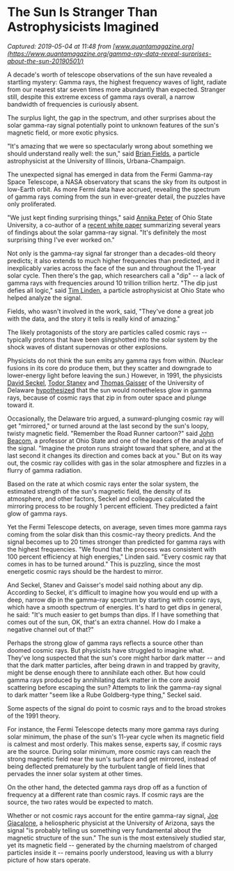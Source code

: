 # The Sun Is Stranger Than Astrophysicists Imagined

_Captured: 2019-05-04 at 11:48 from [www.quantamagazine.org](https://www.quantamagazine.org/gamma-ray-data-reveal-surprises-about-the-sun-20190501/)_

A decade's worth of telescope observations of the sun have revealed a startling mystery: Gamma rays, the highest frequency waves of light, radiate from our nearest star seven times more abundantly than expected. Stranger still, despite this extreme excess of gamma rays overall, a narrow bandwidth of frequencies is curiously absent.

The surplus light, the gap in the spectrum, and other surprises about the solar gamma-ray signal potentially point to unknown features of the sun's magnetic field, or more exotic physics.

"It's amazing that we were so spectacularly wrong about something we should understand really well: the sun," said [Brian Fields](https://astro.illinois.edu/directory/profile/bdfields), a particle astrophysicist at the University of Illinois, Urbana-Champaign.

The unexpected signal has emerged in data from the Fermi Gamma-ray Space Telescope, a NASA observatory that scans the sky from its outpost in low-Earth orbit. As more Fermi data have accrued, revealing the spectrum of gamma rays coming from the sun in ever-greater detail, the puzzles have only proliferated.

"We just kept finding surprising things," said [Annika Peter](https://astronomy.osu.edu/people/peter.33) of Ohio State University, a co-author of a [recent white paper](https://arxiv.org/abs/1903.06349) summarizing several years of findings about the solar gamma-ray signal. "It's definitely the most surprising thing I've ever worked on."

Not only is the gamma-ray signal far stronger than a decades-old theory predicts; it also extends to much higher frequencies than predicted, and it inexplicably varies across the face of the sun and throughout the 11-year solar cycle. Then there's the gap, which researchers call a "dip" -- a lack of gamma rays with frequencies around 10 trillion trillion hertz. "The dip just defies all logic," said [Tim Linden](http://www.trlinden.com/), a particle astrophysicist at Ohio State who helped analyze the signal.

Fields, who wasn't involved in the work, said, "They've done a great job with the data, and the story it tells is really kind of amazing."

The likely protagonists of the story are particles called cosmic rays -- typically protons that have been slingshotted into the solar system by the shock waves of distant supernovas or other explosions.

Physicists do not think the sun emits any gamma rays from within. (Nuclear fusions in its core do produce them, but they scatter and downgrade to lower-energy light before leaving the sun.) However, in 1991, the physicists [David Seckel](https://web.physics.udel.edu/about/directory/faculty/david-seckel), [Todor Stanev](https://web.physics.udel.edu/about/directory/faculty/todor-stanev) and [Thomas Gaisser](https://web.physics.udel.edu/about/directory/faculty/thomas-k-gaisser) of the University of Delaware [hypothesized](http://adsabs.harvard.edu/abs/1991ApJ...382..652S) that the sun would nonetheless glow in gamma rays, because of cosmic rays that zip in from outer space and plunge toward it.

Occasionally, the Delaware trio argued, a sunward-plunging cosmic ray will get "mirrored," or turned around at the last second by the sun's loopy, twisty magnetic field. "Remember the Road Runner cartoon?" said [John Beacom](https://astronomy.osu.edu/people/beacom.7), a professor at Ohio State and one of the leaders of the analysis of the signal. "Imagine the proton runs straight toward that sphere, and at the last second it changes its direction and comes back at you." But on its way out, the cosmic ray collides with gas in the solar atmosphere and fizzles in a flurry of gamma radiation.

Based on the rate at which cosmic rays enter the solar system, the estimated strength of the sun's magnetic field, the density of its atmosphere, and other factors, Seckel and colleagues calculated the mirroring process to be roughly 1 percent efficient. They predicted a faint glow of gamma rays.

Yet the Fermi Telescope detects, on average, seven times more gamma rays coming from the solar disk than this cosmic-ray theory predicts. And the signal becomes up to 20 times stronger than predicted for gamma rays with the highest frequencies. "We found that the process was consistent with 100 percent efficiency at high energies," Linden said. "Every cosmic ray that comes in has to be turned around." This is puzzling, since the most energetic cosmic rays should be the hardest to mirror.

And Seckel, Stanev and Gaisser's model said nothing about any dip. According to Seckel, it's difficult to imagine how you would end up with a deep, narrow dip in the gamma-ray spectrum by starting with cosmic rays, which have a smooth spectrum of energies. It's hard to get dips in general, he said: "It's much easier to get bumps than dips. If I have something that comes out of the sun, OK, that's an extra channel. How do I make a negative channel out of that?"

Perhaps the strong glow of gamma rays reflects a source other than doomed cosmic rays. But physicists have struggled to imagine what. They've long suspected that the sun's core might harbor dark matter -- and that the dark matter particles, after being drawn in and trapped by gravity, might be dense enough there to annihilate each other. But how could gamma rays produced by annihilating dark matter in the core avoid scattering before escaping the sun? Attempts to link the gamma-ray signal to dark matter "seem like a Rube Goldberg-type thing," Seckel said.

Some aspects of the signal do point to cosmic rays and to the broad strokes of the 1991 theory.

For instance, the Fermi Telescope detects many more gamma rays during solar minimum, the phase of the sun's 11-year cycle when its magnetic field is calmest and most orderly. This makes sense, experts say, if cosmic rays are the source. During solar minimum, more cosmic rays can reach the strong magnetic field near the sun's surface and get mirrored, instead of being deflected prematurely by the turbulent tangle of field lines that pervades the inner solar system at other times.

On the other hand, the detected gamma rays drop off as a function of frequency at a different rate than cosmic rays. If cosmic rays are the source, the two rates would be expected to match.

Whether or not cosmic rays account for the entire gamma-ray signal, [Joe Giacalone](https://www.lpl.arizona.edu/faculty/giacalone), a heliospheric physicist at the University of Arizona, says the signal "is probably telling us something very fundamental about the magnetic structure of the sun." The sun is the most extensively studied star, yet its magnetic field -- generated by the churning maelstrom of charged particles inside it -- remains poorly understood, leaving us with a blurry picture of how stars operate.

